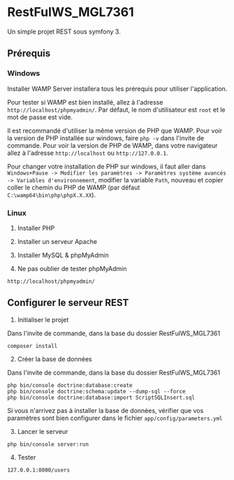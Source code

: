 RestFulWS_MGL7361
========

Un simple projet REST sous symfony 3.

## Prérequis

### Windows

Installer WAMP Server installera tous les prérequis pour utiliser l'application.

Pour tester si WAMP est bien installé, allez à l'adresse `http://localhost/phpmyadmin/`.
Par défaut, le nom d'utilisateur est `root` et le mot de passe est vide.

Il est recommandé d'utiliser la même version de PHP que WAMP. Pour voir la version de PHP installée sur windows, faire `php -v` dans l'invite de commande. Pour voir la version de PHP de WAMP, dans votre navigateur allez à l'adresse `http://localhost` ou `http://127.0.0.1`.

Pour changer votre installation de PHP sur windows, il faut aller dans `Windows+Pause -> Modifier les paramètres -> Paramètres système avancés -> Variables d'environnement`, modifier la variable `Path`, nouveau et copier coller le chemin du PHP de WAMP (par défaut `C:\wamp64\bin\php\phpX.X.XX`).

### Linux

1. Installer PHP

2. Installer un serveur Apache

3. Installer MySQL & phpMyAdmin

4. Ne pas oublier de tester phpMyAdmin
```
http://localhost/phpmyadmin/
```

## Configurer le serveur REST

1. Initialiser le projet

Dans l'invite de commande, dans la base du dossier RestFulWS_MGL7361
```
composer install
```

2. Créer la base de données

Dans l'invite de commande, dans la base du dossier RestFulWS_MGL7361
```
php bin/console doctrine:database:create
php bin/console doctrine:schema:update --dump-sql --force
php bin/console doctrine:database:import ScriptSQLInsert.sql
```

Si vous n'arrivez pas à installer la base de données, vérifier que vos paramètres sont bien configurer dans le fichier `app/config/parameters.yml`

3. Lancer le serveur
```
php bin/console server:run
```

4. Tester
```
127.0.0.1:8000/users
```
